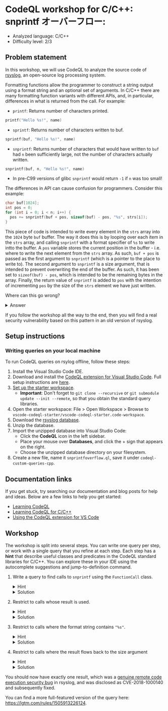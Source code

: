 # CodeQL workshop for C/C++: snprintf オーバーフロー:

- Analyzed language: C/C++
- Difficulty level: 2/3

## Problem statement

In this workshop, we will use CodeQL to analyze the source code of [rsyslog](https://www.rsyslog.com/), an open-source log processing system.

Formatting functions allow the programmer to construct a string output using a format string and an optional set of arguments. In C/C++ there are many formatting function variants with different APIs, and, in particular, differences in what is returned from the call. For example:

 - `printf`: Returns number of characters printed.
  ```c
  printf("Hello %s!", name)
  ```
 - `sprintf`: Returns number of characters written to buf.
  ```c
  sprintf(buf, "Hello %s!", name)
  ```
 - `snprintf`: Returns number of characters that would have written to `buf` had `n` been sufficiently large, not the number of characters actually written.
  ```c
  snprintf(buf, n, "Hello %s!", name)
  ```
 - In pre-C99 versions of glibc `snprintf` would return `-1` if `n` was too small!

The differences in API can cause confusion for programmers. Consider this example:

```c
char buf[1024];
int pos = 0;
for (int i = 0; i < n; i++) {
  pos += snprintf(buf + pos, sizeof(buf) - pos, "%s", strs[i]);
}
```
This piece of code is intended to write every element in the `strs` array into the `1024` byte `buf` buffer. The way it does this is by looping over each item in the `strs` array, and calling `snprintf` with a format specifier of `%s` to write intto the buffer. A `pos` variable stores the current position in the buffer - i.e. where to write the next element from the `strs` array. As such, `buf + pos` is passed as the first argument to `snprintf` (which is a pointer to the place to write to). The second argument to `snprintf` is a size argument, that is intended to prevent overwriting the end of the buffer. As such, it has been set to `sizeof(buf) - pos`, which is intended to be the remaining bytes in the array. Finally, the return value of `snprintf` is added to `pos` with the intention of incrementing `pos` by the size of the `strs` element we have just written.

Where can this go wrong?

<details>
<summary>Answer</summary>

The problem here is that `snprintf` doesn't return the actual number of bytes written, it instead returns the number of bytes that _would have been written_, if the buffer were large enough.

Consider a situation where we've started to fill up the array, and `pos=1022` and `i=20`. Say the next entry in the `strs` array is 5 bytes, then our `snprintf` call is equivalent to:
```c
snprintf(buf + 1022, 2, "%s", strs[20]);
```
However, because `strs[20]` is 5 bytes, and the max length parameter is set to `2`, the `snprintf` call will only write the first 2 bytes of the `strs[20]` value to the buffer. Unfortunately for us, it will still return `5` from the `snprintf` call, because it is returning the number of bytes that would have been written. This sets `pos` to `1027`, i.e. beyond the bounds of the buffer.

Now, on the next iteration, the `snprintf` call is equivalent to:
```c
snprintf(buf + 1027, -3, "%s", strs[21]);
```
And we will be writing beyond the end of the buffer. Not even the max length argument can save us here, because it is actually declared as type `size_t`, which is an unsigned integer. The negative number will therefore be implicitly converted to an unsigned integer like so:
```c
snprintf(buf + 1027, SIZE_MAX-3, "%s", strs[21]);
```
i.e. the max length will be set to a very large value, and will not prevent us writing over the bounds of the buffer.
</details>

If you follow the workshop all the way to the end, then you will find a real security vulnerability based on this pattern in an old version of rsyslog.

## Setup instructions

### Writing queries on your local machine

To run CodeQL queries on rsylog offline, follow these steps:

1. Install the Visual Studio Code IDE.
1. Download and install the [CodeQL extension for Visual Studio Code](https://help.semmle.com/codeql/codeql-for-vscode.html). Full setup instructions are [here](https://help.semmle.com/codeql/codeql-for-vscode/procedures/setting-up.html).
1. [Set up the starter workspace](https://help.semmle.com/codeql/codeql-for-vscode/procedures/setting-up.html#using-the-starter-workspace).
    - **Important**: Don't forget to `git clone --recursive` or `git submodule update --init --remote`, so that you obtain the standard query libraries.
1. Open the starter workspace: File > Open Workspace > Browse to `vscode-codeql-starter/vscode-codeql-starter.code-workspace`.
1. Download the [rsyslog database](https://downloads.lgtm.com/snapshots/cpp/rsyslog/rsyslog/rsyslog-all-revision-2018-April-27--14-12-31.zip).
1. Unzip the database.
1. Import the unzipped database into Visual Studio Code:
    - Click the **CodeQL** icon in the left sidebar.
    - Place your mouse over **Databases**, and click the + sign that appears on the right.
    - Choose the unzipped database directory on your filesystem.
1. Create a new file, name it `snprintfoverflow.ql`, save it under `codeql-custom-queries-cpp`.

## Documentation links
If you get stuck, try searching our documentation and blog posts for help and ideas. Below are a few links to help you get started:
- [Learning CodeQL](https://help.semmle.com/QL/learn-ql)
- [Learning CodeQL for C/C++](https://help.semmle.com/QL/learn-ql/cpp/ql-for-cpp.html)
- [Using the CodeQL extension for VS Code](https://help.semmle.com/codeql/codeql-for-vscode.html)

## Workshop
The workshop is split into several steps. You can write one query per step, or work with a single query that you refine at each step. Each step has a **hint** that describe useful classes and predicates in the CodeQL standard libraries for C/C++. You can explore these in your IDE using the autocomplete suggestions and jump-to-definition command.

1. Write a query to find calls to `snprintf` using the `FunctionCall` class.
    <details>
    <summary>Hint</summary>

     - Use predicate `FunctionCall.getTarget()` to get the "target" of the call.
     - Use predicate `Function.getName()` to get the name of the function.
     - You can chain predicates together i.e. `call.getTarget().getName()`.
    </details>
    <details>
    <summary>Solution</summary>
    
    ```ql
    import cpp
    
    from FunctionCall snprintfCall
    where snprintfCall.getTarget().getName() = "snprintf"
    select snprintfCall
    ```
    </details>

1. Restrict to calls whose result is used.
    <details>
    <summary>Hint</summary>

     - Use class `ExprInVoidContext`.
     - Remember you can use `instanceof` to check whether a value is contained within a type.
    </details>
    <details>
    <summary>Solution</summary>
    
    ```ql
    from FunctionCall snprintfCall
    where
      snprintfCall.getTarget().getName() = "snprintf" and
      not snprintfCall instanceof ExprInVoidContext
    select snprintfCall
    ```
    </details>

1. Restrict to calls where the format string contains `"%s"`.
    <details>
    <summary>Hint</summary>

     - Use predicate `FunctionCall.getArgument(int i)` to get a function call argument at a particular position.
     - Use `Expr.getValue()` to get the `string` value for an expression, if it is a constant.
     - Use `string.regexpMatch()` to match a CodeQL string using a regular expression
    </details>
    <details>
    <summary>Solution</summary>
    
    ```ql
    import cpp

    from FunctionCall snprintfCall
    where
      snprintfCall.getTarget().getName() = "snprintf" and
      snprintfCall.getArgument(2).getValue().regexpMatch("(?s).*%s.*") and
      snprintfCall instanceof ExprInVoidContext
    select snprintfCall
    ```
    </details>

1. Restrict to calls where the result flows back to the size argument
    <details>
    <summary>Hint</summary>

     - Import library `semmle.code.cpp.dataflow.TaintTracking` and use predicate `TaintTracking::localTaint`.
    </details>
    <details>
    <summary>Solution</summary>
    
    ```ql
    import cpp
    import semmle.code.cpp.dataflow.TaintTracking

    from FunctionCall snprintfCall, DataFlow::Node source, DataFlow::Node sink
    where
      snprintfCall.getTarget().getName() = "snprintf" and
      snprintfCall.getArgument(2).getValue().regexpMatch("(?s).*%s.*") and
      TaintTracking::localTaint(source, sink) and
      source.asExpr() = snprintfCall and
      sink.asExpr() = snprintfCall.getArgument(1)
    select snprintfCall
    ```
    </details>

You should now have exactly one result, which was a [genuine remote code execution security bug](https://securitylab.github.com/research/librelp-buffer-overflow-cve-2018-1000140) in rsyslog, and was disclosed as CVE-2018-1000140 and subsequently fixed.

You can find a more full-featured version of the query here: https://lgtm.com/rules/1505913226124.
